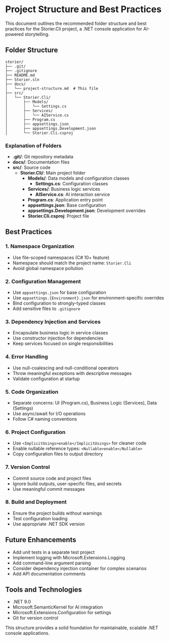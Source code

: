 # Project Structure and Best Practices

This document outlines the recommended folder structure and best practices for the Storier.Cli project, a .NET console application for AI-powered storytelling.

## Folder Structure

```
storier/
├── .git/
├── .gitignore
├── README.md
├── Storier.sln
├── docs/
│   └── project-structure.md  # This file
├── src/
│   └── Storier.Cli/
│       ├── Models/
│       │   └── Settings.cs
│       ├── Services/
│       │   └── AIService.cs
│       ├── Program.cs
│       ├── appsettings.json
│       ├── appsettings.Development.json
│       └── Storier.Cli.csproj
```

### Explanation of Folders

- **.git/**: Git repository metadata
- **docs/**: Documentation files
- **src/**: Source code
  - **Storier.Cli/**: Main project folder
    - **Models/**: Data models and configuration classes
      - **Settings.cs**: Configuration classes
    - **Services/**: Business logic services
      - **AIService.cs**: AI interaction service
    - **Program.cs**: Application entry point
    - **appsettings.json**: Base configuration
    - **appsettings.Development.json**: Development overrides
    - **Storier.Cli.csproj**: Project file

## Best Practices

### 1. Namespace Organization
- Use file-scoped namespaces (C# 10+ feature)
- Namespace should match the project name: `Storier.Cli`
- Avoid global namespace pollution

### 2. Configuration Management
- Use `appsettings.json` for base configuration
- Use `appsettings.{Environment}.json` for environment-specific overrides
- Bind configuration to strongly-typed classes
- Add sensitive files to `.gitignore`

### 3. Dependency Injection and Services
- Encapsulate business logic in service classes
- Use constructor injection for dependencies
- Keep services focused on single responsibilities

### 4. Error Handling
- Use null-coalescing and null-conditional operators
- Throw meaningful exceptions with descriptive messages
- Validate configuration at startup

### 5. Code Organization
- Separate concerns: UI (Program.cs), Business Logic (Services), Data (Settings)
- Use async/await for I/O operations
- Follow C# naming conventions

### 6. Project Configuration
- Use `<ImplicitUsings>enable</ImplicitUsings>` for cleaner code
- Enable nullable reference types: `<Nullable>enable</Nullable>`
- Copy configuration files to output directory

### 7. Version Control
- Commit source code and project files
- Ignore build outputs, user-specific files, and secrets
- Use meaningful commit messages

### 8. Build and Deployment
- Ensure the project builds without warnings
- Test configuration loading
- Use appropriate .NET SDK version

## Future Enhancements

- Add unit tests in a separate test project
- Implement logging with Microsoft.Extensions.Logging
- Add command-line argument parsing
- Consider dependency injection container for complex scenarios
- Add API documentation comments

## Tools and Technologies

- .NET 9.0
- Microsoft.SemanticKernel for AI integration
- Microsoft.Extensions.Configuration for settings
- Git for version control

This structure provides a solid foundation for maintainable, scalable .NET console applications.